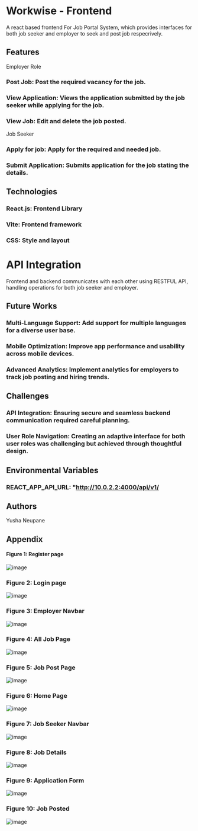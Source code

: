 # Workwise - Frontend
A react based frontend For Job Portal System, which provides interfaces for both job seeker and employer to seek and post job respecrively. 
## Features 
Employer Role
###  Post Job: Post the required vacancy for the job. 
### View Application: Views the application submitted by the job seeker while applying for the job.
### View Job: Edit and delete the job posted.


Job Seeker 
### Apply for job: Apply for the required and needed job.
### Submit Application: Submits application for the job stating the details.


## Technologies
### React.js: Frontend Library
### Vite: Frontend framework
### CSS: Style and layout

# API Integration
Frontend and backend communicates with each other using RESTFUL API, handling operations for both job seeker and employer.

## Future Works
### Multi-Language Support: Add support for multiple languages for a diverse user base.
### Mobile Optimization: Improve app performance and usability across mobile devices.
### Advanced Analytics: Implement analytics for employers to track job posting and hiring trends.

## Challenges
### API Integration: Ensuring secure and seamless backend communication required careful planning.
### User Role Navigation: Creating an adaptive interface for both user roles was challenging but achieved through thoughtful design.

## Environmental Variables
### REACT_APP_API_URL: "http://10.0.2.2:4000/api/v1/

## Authors
Yusha Neupane

## Appendix
#### Figure 1: Register page
![image](https://github.com/user-attachments/assets/73268425-b7e0-4235-ae1a-924516e27081)
### Figure 2: Login page
![image](https://github.com/user-attachments/assets/8b1686e9-aa24-49cb-9669-1ab703fe4387)
### Figure 3: Employer Navbar
![image](https://github.com/user-attachments/assets/82af4202-38b9-4f7c-846a-0418dd53d119)
### Figure 4: All Job Page
![image](https://github.com/user-attachments/assets/11f16e80-8be3-4c67-83d0-703b5255074f)
### Figure 5: Job Post Page
![image](https://github.com/user-attachments/assets/ff8712cb-0a9e-4107-b224-f2bc82adabf4)
### Figure 6: Home Page
![image](https://github.com/user-attachments/assets/af04a7b2-4d72-4c76-b07b-ec20350bb487)
### Figure 7: Job Seeker Navbar
![image](https://github.com/user-attachments/assets/1313c2ab-0e12-48bb-8eb7-6b6b41e4e19d)
### Figure 8: Job Details
![image](https://github.com/user-attachments/assets/b9510e41-18c8-48c5-a801-e631de5d577a)
### Figure 9: Application Form
![image](https://github.com/user-attachments/assets/78f30aa4-3051-495a-9e43-c17fc05b2d51)
### Figure 10: Job Posted
![image](https://github.com/user-attachments/assets/1fe5f054-2d1c-47e7-9006-697f61873ae0)
